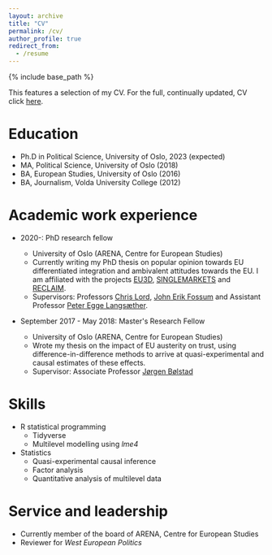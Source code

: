 ```yaml
---
layout: archive
title: "CV"
permalink: /cv/
author_profile: true
redirect_from:
  - /resume
---
```


{% include base_path %}

This features a selection of my CV. For the full, continually updated, CV click [here](https://github.com/martinmoland/martinmoland.github.io/blob/master/files/CV_Martin%20Moland.pdf).

Education
======
* Ph.D in Political Science, University of Oslo, 2023 (expected)
* MA, Political Science, University of Oslo (2018)
* BA, European Studies, University of Oslo (2016)
* BA, Journalism, Volda University College (2012)

Academic work experience
======
* 2020-: PhD research fellow
  * University of Oslo (ARENA, Centre for European Studies)
  * Currently writing my PhD thesis on popular opinion towards EU differentiated integration and ambivalent attitudes towards the EU. I am affiliated with the projects [EU3D](https://www.eu3d.uio.no), [SINGLEMARKETS](https://www.sv.uio.no/arena/english/research/projects/singlemarkets/index.html) and [RECLAIM](https://ams.hi.is/en/projects/reclaim/).
  * Supervisors: Professors [Chris Lord](https://www.sv.uio.no/arena/english/people/aca/chrilor/index.html), [John Erik Fossum](https://www.sv.uio.no/arena/english/people/aca/jonef/index.html) and Assistant Professor [Peter Egge Langsæther](https://www.sv.uio.no/isv/english/people/aca/peterla/index.html).

* September 2017 - May 2018: Master's Research Fellow
  * University of Oslo (ARENA, Centre for European Studies)
  * Wrote my thesis on the impact of EU austerity on trust, using difference-in-difference methods to arrive at quasi-experimental and causal estimates of these effects.
  * Supervisor: Associate Professor [Jørgen Bølstad](https://www.sv.uio.no/isv/english/people/aca/boelstad/index.html)
  
Skills
======
* R statistical programming
  * Tidyverse
  * Multilevel modelling using *lme4*  
* Statistics
  * Quasi-experimental causal inference
  * Factor analysis
  * Quantitative analysis of multilevel data
  
Service and leadership
======
* Currently member of the board of ARENA, Centre for European Studies
* Reviewer for *West European Politics*

